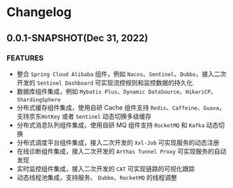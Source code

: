 # Changelog

## 0.0.1-SNAPSHOT(Dec 31, 2022)

### FEATURES

- 整合 `Spring Cloud Alibaba` 组件，例如 `Nacos`、`Sentinel`、`Dubbo`，接入二次开发的 `Sentinel Dashboard` 可实现流控规则和监控数据的持久化
- 数据库组件集成，例如 `Mybatis Plus`、`Dynamic DataSource`、`HikariCP`、`ShardingSphere`
- 分布式缓存组件集成，使用自研 Cache 组件支持 `Redis`、`Caffeine`、`Guava`，支持京东`HotKey` 或者 `Sentinel` 动态切换多级缓存
- 分布式消息队列组件集成，使用自研 MQ 组件支持 `RocketMQ` 和 `Kafka` 动态切换
- 分布式调度平台组件集成，接入二次开发的 `Xxl-Job` 可实现服务的动态注册
- 在线诊断组件集成，接入二次开发的 `Arthas Tunnel Proxy` 可实现服务的自动发现
- 实时监控组件集成，接入二次开发的 `CAT` 可实现链路的可视化跟踪
- 动态线程池集成，支持服务、 `Dubbo`、`RocketMQ` 的线程调整

